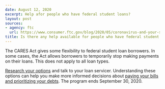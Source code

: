 ```yaml
---
date: August 12, 2020
excerpt: Help afor people who have federal student loans?
layout: post
sources:
- agency: ftc
  url: https://www.consumer.ftc.gov/blog/2020/05/coronavirus-and-your-student-loan-debt
title: Is there any help available for people who have federal student loans?
---
```


The CARES Act gives some flexibility to federal student loan borrowers. In some cases, the Act allows borrowers to temporarily stop making payments on their loans. This does not apply to all loan types.

[Research your options](https://www.consumer.ftc.gov/blog/2020/05/coronavirus-and-your-student-loan-debt) and talk to your loan servicer. Understanding these options can help you make more informed decisions about [paying your bills and prioritizing your debts](https://www.consumer.ftc.gov/blog/2020/04/managing-your-bills-during-covid-19). The program ends September 30, 2020.